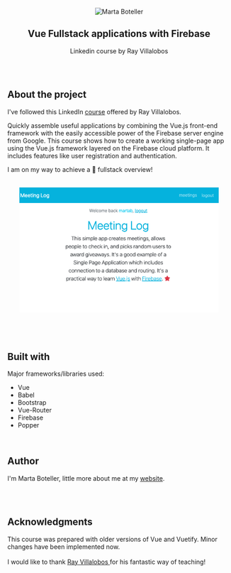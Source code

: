 <!-- PROJECT TITLE -->
<br />
<div align="center">
<img src="https://avatars.githubusercontent.com/u/43497073?s=400&u=76b8ae73d9487edc8c80e987e9067832446ab6d1&v=4" alt="Marta Boteller" width="80" height="80">
<h2 align="center">Vue Fullstack applications with Firebase</h3>
<p align="center"> Linkedin course by Ray Villalobos</p>
<br />
</div>
<br/>

## About the project

I've followed this LinkedIn <a href="https://www.linkedin.com/learning/vue-js-full-stack-applications-with-firebase?contextUrn=urn%3Ali%3AlyndaLearningPath%3A5d94ce0a498e93731fbb8711">course</a> offered by Ray Villalobos.

Quickly assemble useful applications by combining the Vue.js front-end framework with the easily accessible power of the Firebase server engine from Google. This course shows how to create a working single-page app using the Vue.js framework layered on the Firebase cloud platform.
It includes features like user registration and authentication.

I am on my way to achieve a :rocket: fullstack overview!

<br/>

<img style="text-align:center;display:block;margin-left:auto;margin-right:auto;padding-bottom:40px" src="./public/ui.png" width="450" alt="project's view">

<br/>

## Built with

Major frameworks/libraries used:

- Vue
- Babel
- Bootstrap
- Vue-Router
- Firebase
- Popper

<br/>

## Author

I'm Marta Boteller, little more about me at my [website](https://martaboteller.com).

<br/> <br/>

## Acknowledgments

<p>This course was prepared with older versions of Vue and Vuetify. Minor changes have been implemented now.
<br/><br/>I would like to thank <a href="https://www.linkedin.com/learning/vue-js-full-stack-applications-with-firebase?contextUrn=urn%3Ali%3AlyndaLearningPath%3A5d94ce0a498e93731fbb8711">Ray Villalobos </a>for his fantastic way of teaching!

##

